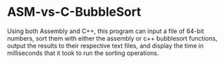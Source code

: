 # ASM-vs-C-BubbleSort
Using both Assembly and C++, this program can input a file of 64-bit numbers, sort them with either the assembly or c++ bubblesort functions, output the results to their respective text files, and display the time in milliseconds that it took to run the sorting operations.
